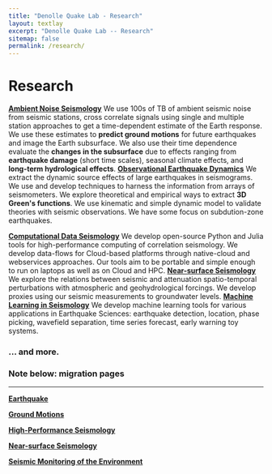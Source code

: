 ```yaml
---
title: "Denolle Quake Lab - Research"
layout: textlay
excerpt: "Denolle Quake Lab -- Research"
sitemap: false
permalink: /research/
---
```


# Research

[**Ambient Noise Seismology**](/research/ambient-noise-seismology)
We use 100s of TB of ambient seismic noise from seismic stations, cross correlate signals using single and multiple station approaches to get a time-dependent estimate of the Earth response. We use these estimates to **predict ground motions** for future earthquakes and image the Earth subsurface. We also use their time dependence evaluate the **changes in the subsurface** due to effects ranging from **earthquake damage** (short time scales), seasonal climate effects, and **long-term hydrological effects**. 
[**Observational Earthquake Dynamics**](/research/observational-earthquake-dynamics)
We extract the dynamic source effects of large earthquakes in seismograms. We use and develop techniques to harness the information from arrays of seismometers. We explore theoretical and empirical ways to extract **3D Green's functions**. We use kinematic and simple dynamic model to validate theories with seismic observations. We have some focus on subdution-zone earthquakes.

[**Computational Data Seismology**](/research/computational-data-seismology)
We develop open-source Python and Julia tools for high-performance computing of correlation seismology. We develop data-flows for Cloud-based platforms through native-cloud and webservices approaches. Our tools aim to be portable and simple enough to run on laptops as well as on Cloud and HPC.
[**Near-surface Seismology**](/research/near-surface-seismology)
We explore the relations between seismic and attenuation spatio-temporal perturbations with atmospheric and geohydrological forcings. We develop proxies using our seismic measurements to groundwater levels.
[**Machine Learning in Seismology**](/research/machine-learning-in-seismology)
We develop machine learning tools for various applications in Earthquake Sciences: earthquake detection, location, phase picking, wavefield separation, time series forecast, early warning toy systems.

### ... and more.

### Note below: migration pages
----
[**Earthquake**](/research/earthquake)

[**Ground Motions**](/research/ground-motions)

[**High-Performance Seismology**](/research/high-performance-seismology)

[**Near-surface Seismology**](/research/near-surface-seismology)

[**Seismic Monitoring of the Environment**](/research/seismic-monitoring-of-the-environment)